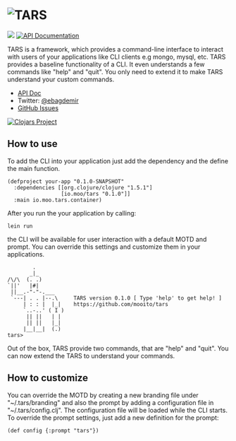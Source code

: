![TARS](http://www.moo.io/img/tars2.jpg)
===

<img src="https://travis-ci.org/mooito/tars.svg" /> [![API Documentation](http://b.repl.ca/v1/doc-API-blue.png)](http://clecs.muhuk.com/latest/api/index.html) 

TARS is a framework, which provides a command-line interface to interact with users of your applications like  CLI clients e.g mongo, mysql, etc. TARS provides a baseline functionality of a CLI.  It even understands a few commands like "help" and "quit". You only need to extend it to make TARS understand your custom commands.

+ [API Doc](http://www.moo.io/tars/doc/)
+ Twitter: [@ebagdemir](https://twitter.com/ebagdemir)
+ [GitHub Issues](https://github.com/mooito/tars/issues)

[![Clojars Project](http://clojars.org/io.moo/tars/latest-version.svg)](http://clojars.org/io.moo/tars)

How to use
---

To add the CLI into your application just add the dependency and the define the main function.

```
(defproject your-app "0.1.0-SNAPSHOT"
  :dependencies [[org.clojure/clojure "1.5.1"]
                 [io.moo/tars "0.1.0"]]
  :main io.moo.tars.container)
```

After you run the your application by calling:
```
lein run
```
the CLI will be available for user interaction with a default MOTD and prompt. You can override this settings and customize them in your applications.

```
        .
       _|_
/\/\  (. .)
`||'   |#|
 ||__.-"-"-.___
 `---| . . |--.\     TARS version 0.1.0 [ Type 'help' to get help! ]
     | : : |  |_|    https://github.com/mooito/tars
     `..-..' ( I )
      || ||   | |
      || ||   |_|
     |__|__|  (.)
tars>
```
Out of the box, TARS provide two commands, that are "help" and "quit". You can now extend the TARS to understand your commands.


How to customize
---

You can override the MOTD by creating a new branding file under "~/.tars/branding" and also the prompt by adding a configuration file in "~/.tars/config.clj". The configuration file will be loaded while the CLI starts. To override the prompt settings, just add a new definition for the prompt:

```
(def config {:prompt "tars"})
```

